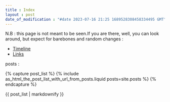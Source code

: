 ```yaml
---
title : Index
layout : post
date_of_modification : "#date 2023-07-16 21:25 1689528308458334495 GMT"
---
```



N.B : this page is not meant to be seen.If you are there, well, you can look around, but expect for barebones and random changes :

- [Timeline](https://jeremyvlegros.github.io/website/timeline.html)
- [Links](https://jeremyvlegros.github.io/website/links)

posts :

{% capture post_list %}
{% include as_html_the_post_list_with_url_from_posts.liquid posts=site.posts %}
{% endcapture %}

{{ post_list | markdownify }}


